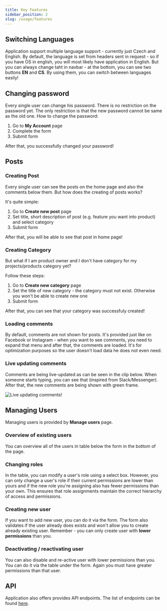 ```yaml
---
title: Key Features
sidebar_position: 2
slug: /usage/features
---
```


## Switching Languages

Application support multiple language support - currently just Czech and English. By default, the language is set from headers sent in request - so if you have
OS in english, you will most likely have application in English. But you can always change taht in navbar - at the bottom, you can see two buttons **EN** and **CS**.
By using them, you can switch between languages easily!

## Changing password

Every single user can change his password. There is no restriction on the password yet. The only restriction is that the new password cannot be same as the old one. How to change the password:

1. Go to **My Account** page
2. Complete the form
3. Submit form

After that, you successfully changed your password!

## Posts

### Creating Post

Every single user can see the posts on the home page and also the comments below them. But how does the creating of posts works?

It's quite simple:

1. Go to **Create new post** page
2. Set title, short description of post (e.g. feature you want into product) and select category
3. Submit form

After that, you will be able to see that post in home page!

### Creating Category

But what if I am product owner and I don't have category for my projects/products category yet?

Follow these steps:

1. Go to **Create new category** page
2. Set the title of new category - the category must not exist. Otherwise you won't be able to create new one
3. Submit form

After that, you can see that your category was successfuly created!

### Loading comments

By default, comments are not shown for posts. It's provided just like on Facebook or Instagram - when you want to see comments, you need to expand that menu
and after that, the comments are loaded. It's for optimization purposes so the user doesn't load data he does not even need.

### Live updating comments

Comments are being live-updated as can be seen in the clip below. When someone starts typing, you can see that (inspired from Slack/Messenger). After that, the new comments are being shown with green frame.

![Live updating comments!](../../static//img/live.webp)

## Managing Users

Managing users is provided by **Manage users** page.

### Overview of existing users

You can overview all of the users in table below the form in the bottom of the page.

### Changing roles

In the table, you can modify a user's role using a select box. However, you can only change a user's role if their current permissions are lower than yours and if the new role you're assigning also has fewer permissions than your own. This ensures that role assignments maintain the correct hierarchy of access and permissions.

### Creating new user

If you want to add new user, you can do it via the form. The form also validates if the user already does exists and won't allow you to create already
existing user. Remember - you can only create user with **lower permissions** than you.

### Deactivating / reactivating user

You can also disable and re-active user with lower permissions than you. You can do it via the table under the form. Again you must have greater
permissions than that user.

## API

Application also offers provides API endpoints. The list of endpoints can be found [here](/api/public).
